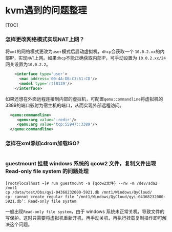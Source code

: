 # kvm遇到的问题整理

[TOC]



### 怎样更改网络模式实现NAT上网？

将`xml`的网络模式更改为`user`模式后启动虚拟机，`dhcp`会获取一个 `10.0.2.xx`的内部IP，实现`NAT`上网。如果`dhcp`不能正确获取内部IP，可手动设置为 `10.0.2.xx/24`网关设置为`10.0.2.2`。

```xml
    <interface type='user'>
      <mac address='00:4A:DB:C3:61:CD'/>
      <model type='rtl8139'/>
    </interface>
```

如果还想在外面远程连接到内部的虚拟机，可配置`qemu:commandline`将虚拟机的3389的端口影射为宿主机的端口，从而实现外部远程访问。

```xml
  <qemu:commandline>
     <qemu:arg value='-redir'/>
     <qemu:arg value='tcp:55947::3389'/>
  </qemu:commandline>
```



### 怎样在xml添加cdrom加载ISO?

```

```



### guestmount 挂载 windows 系统的 qcow2 文件，复制文件出现 Read-only file system 的问题处理

```shell
[root@localhost ~]# run guestmount -a {qcow2文件} --rw -m /dev/sda2 /mnt1
cp /data/test/Dbs/qyi-04368232000-5921.db /mnt1/Windows/QyCloud/
cp: cannot create regular file ‘/mnt1/Windows/QyCloud/qyi-04368232000-5921.db’: Read-only file system
```

一般出现`Read-only file system`，由于 windows 系统未正常关机，导致文件的写保护。这时只需要将虚拟机重新开机，再手动关机，再执行挂载复制操作即可解决这个问题。
